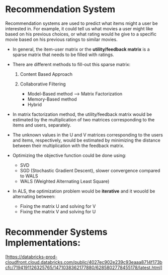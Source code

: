 # Recommendation System

Recommendation systems are used to predict what items might a user be interested in. For example, it could tell us what movies a user might like based on his previous choices, or what rating would he give to a specific movie based on his previous ratings to similar movies. 

* In general, the item-user matrix or the **utility/feedback matrix** is a sparse matrix that needs to be filled with ratings.
* There are different methods to fill-out this sparse matrix: 
  1. Content Based Approach
  2. Collaborative Filtering
  
     * Model-Based method --> Matrix Factorization
     * Memory-Based method 
     * Hybrid
     
* In matrix factorization method, the utility/feedback matrix would be estimated by the multiplication of two matrices corresponding to the items and users, separately. 
* The unknown values in the U and V matrices corresponding to the users and items, respectively, would be estimated by minimizing the distance between their multiplication with the feedback matrix.
* Optimizing the objective function could be done using:
  * SVD
  * SGD (Stochastic Gradient Descent), slower convergence compared to WALS
  * WALS (Weighted Alternating Least Square)
* In ALS, the optimization problem would be **iterative** and it wouold be alternating between:
  * Fixing the matrix U and solving for V
  * Fixing the matrix V and solving for U

# Recommender Systems Implementations: 

[https://databricks-prod-cloudfront.cloud.databricks.com/public/4027ec902e239c93eaaa8714f173bcfc/7194191126325765/1471038362177880/6285802778455178/latest.html]






